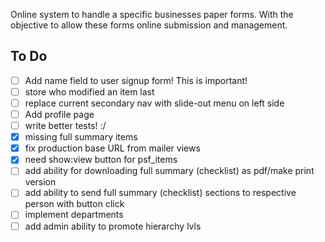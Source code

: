 Online system to handle a specific businesses paper forms. With the objective to allow these forms online submission and management.

To Do
-----

- [ ] Add name field to user signup form! This is important!
- [ ] store who modified an item last
- [ ] replace current secondary nav with slide-out menu on left side
- [ ] Add profile page
- [ ] write better tests! :/
- [x] missing full summary items
- [x] fix production base URL from mailer views
- [x] need show:view button for psf_items
- [ ] add ability for downloading full summary (checklist) as pdf/make print version
- [ ] add ability to send full summary (checklist) sections to respective person with button click
- [ ] implement departments
- [ ] add admin ability to promote hierarchy lvls